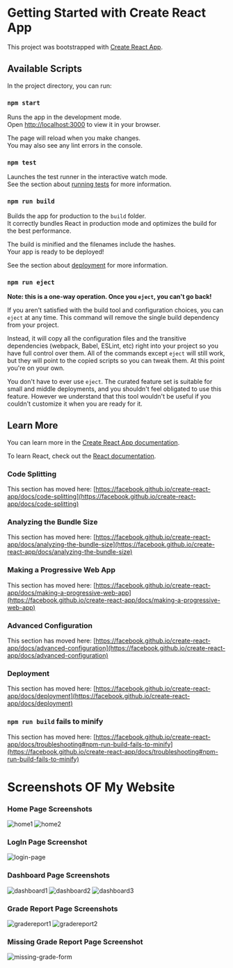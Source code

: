 # Getting Started with Create React App

This project was bootstrapped with [Create React App](https://github.com/facebook/create-react-app).

## Available Scripts

In the project directory, you can run:

### `npm start`

Runs the app in the development mode.\
Open [http://localhost:3000](http://localhost:3000) to view it in your browser.

The page will reload when you make changes.\
You may also see any lint errors in the console.

### `npm test`

Launches the test runner in the interactive watch mode.\
See the section about [running tests](https://facebook.github.io/create-react-app/docs/running-tests) for more information.

### `npm run build`

Builds the app for production to the `build` folder.\
It correctly bundles React in production mode and optimizes the build for the best performance.

The build is minified and the filenames include the hashes.\
Your app is ready to be deployed!

See the section about [deployment](https://facebook.github.io/create-react-app/docs/deployment) for more information.

### `npm run eject`

**Note: this is a one-way operation. Once you `eject`, you can't go back!**

If you aren't satisfied with the build tool and configuration choices, you can `eject` at any time. This command will remove the single build dependency from your project.

Instead, it will copy all the configuration files and the transitive dependencies (webpack, Babel, ESLint, etc) right into your project so you have full control over them. All of the commands except `eject` will still work, but they will point to the copied scripts so you can tweak them. At this point you're on your own.

You don't have to ever use `eject`. The curated feature set is suitable for small and middle deployments, and you shouldn't feel obligated to use this feature. However we understand that this tool wouldn't be useful if you couldn't customize it when you are ready for it.

## Learn More

You can learn more in the [Create React App documentation](https://facebook.github.io/create-react-app/docs/getting-started).

To learn React, check out the [React documentation](https://reactjs.org/).

### Code Splitting

This section has moved here: [https://facebook.github.io/create-react-app/docs/code-splitting](https://facebook.github.io/create-react-app/docs/code-splitting)

### Analyzing the Bundle Size

This section has moved here: [https://facebook.github.io/create-react-app/docs/analyzing-the-bundle-size](https://facebook.github.io/create-react-app/docs/analyzing-the-bundle-size)

### Making a Progressive Web App

This section has moved here: [https://facebook.github.io/create-react-app/docs/making-a-progressive-web-app](https://facebook.github.io/create-react-app/docs/making-a-progressive-web-app)

### Advanced Configuration

This section has moved here: [https://facebook.github.io/create-react-app/docs/advanced-configuration](https://facebook.github.io/create-react-app/docs/advanced-configuration)

### Deployment

This section has moved here: [https://facebook.github.io/create-react-app/docs/deployment](https://facebook.github.io/create-react-app/docs/deployment)

### `npm run build` fails to minify

This section has moved here: [https://facebook.github.io/create-react-app/docs/troubleshooting#npm-run-build-fails-to-minify](https://facebook.github.io/create-react-app/docs/troubleshooting#npm-run-build-fails-to-minify)

# Screenshots OF My Website

### Home Page Screenshots
![home1](https://github.com/Naphthalina/Frontend-Grading-Assignment/assets/150922615/df64b353-cd16-45dd-aa3c-92aecac616b0)
![home2](https://github.com/Naphthalina/Frontend-Grading-Assignment/assets/150922615/4539e04b-ab44-44de-968e-579abffaffc5)

### LogIn Page Screenshot
![login-page](https://github.com/Naphthalina/Frontend-Grading-Assignment/assets/150922615/acc205ed-d264-4fb0-82df-0fbe30aee3ea)

### Dashboard Page Screenshots
![dashboard1](https://github.com/Naphthalina/Frontend-Grading-Assignment/assets/150922615/e86a3117-30b2-4805-b92a-46a130449327)
![dashboard2](https://github.com/Naphthalina/Frontend-Grading-Assignment/assets/150922615/c1b1adcd-7b20-4dd1-b6b6-c3304c92d163)
![dashboard3](https://github.com/Naphthalina/Frontend-Grading-Assignment/assets/150922615/746dfb6f-31ce-49d8-9530-2f5cefaba8f0)

### Grade Report Page Screenshots
![gradereport1](https://github.com/Naphthalina/Frontend-Grading-Assignment/assets/150922615/dce33fdc-41d2-4b94-bc1a-012adda5e08f)
![gradereport2](https://github.com/Naphthalina/Frontend-Grading-Assignment/assets/150922615/2b1010b8-45b9-4303-8c7d-141b46e5e020)

### Missing Grade Report Page Screenshot
![missing-grade-form](https://github.com/Naphthalina/Frontend-Grading-Assignment/assets/150922615/f5929153-0026-4e07-ad78-b710cb80960a)





